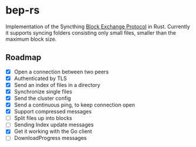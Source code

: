 # bep-rs
Implementation of the Syncthing [Block Exchange Protocol](https://docs.syncthing.net/specs/bep-v1.html) in Rust.
Currently it supports syncing folders consisting only small files, smaller than the maximum block size.

## Roadmap
 - [X] Open a connection between two peers
 - [X] Authenticated by TLS
 - [X] Send an index of files in a directory
 - [X] Synchronize single files
 - [X] Send the cluster config
 - [X] Send a continuous ping, to keep connection open
 - [X] Support compressed messages
 - [ ] Split files up into blocks
 - [ ] Sending Index update messages
 - [X] Get it working with the Go client
 - [ ] DownloadProgress messages
